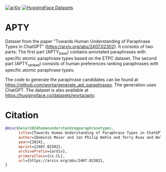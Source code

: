 [![arXiv](https://img.shields.io/badge/arXiv-2310.14863-b31b1b.svg)](https://arxiv.org/abs/2407.02302)
[![HuggingFace Datasets](https://img.shields.io/badge/🤗-Datasets-ffce1c.svg)](https://huggingface.co/datasets/worta/apty)

# APTY
Dataset from the paper "Towards Human Understanding of Paraphrase Types in ChatGPT" (https://arxiv.org/abs/2407.02302). It consists of two parts: The first part (APTY<sub>base</sub>) contains annotated paraphrases with specific atomic paraphrase types based on the ETPC dataset. The second part (APTY<sub>ranked</sub>) consists of human preferences ranking paraphrases with specific atomic paraphrase types.

The code to generate the paraphrase candidates can be found at https://github.com/worta/generate_apt_paraphrases. The generation uses ChatGPT. The dataset is also available at https://huggingface.co/datasets/worta/apty.




# Citation
```bib
@misc{meier2024humanunderstandingparaphrasetypes,
      title={Towards Human Understanding of Paraphrase Types in ChatGPT}, 
      author={Dominik Meier and Jan Philip Wahle and Terry Ruas and Bela Gipp},
      year={2024},
      eprint={2407.02302},
      archivePrefix={arXiv},
      primaryClass={cs.CL},
      url={https://arxiv.org/abs/2407.02302}, 
}
```
